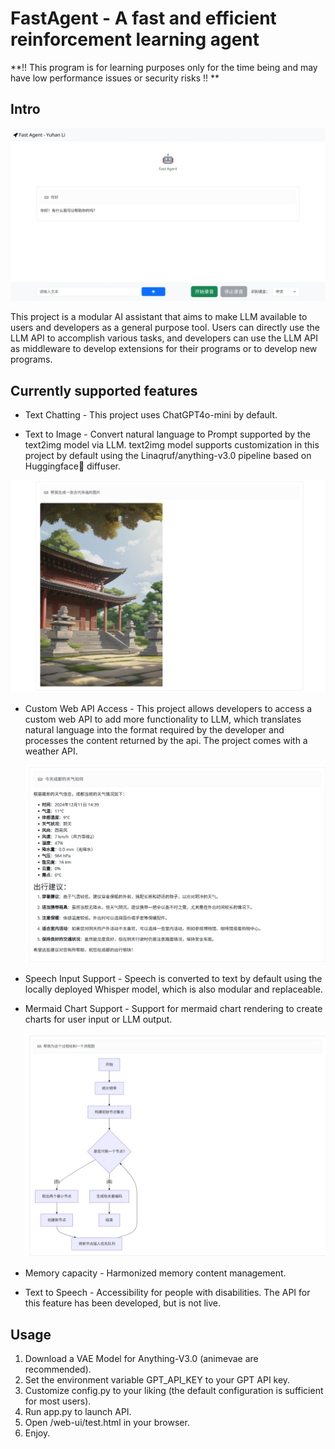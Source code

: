 # FastAgent - A fast and efficient reinforcement learning agent

**!! This program is for learning purposes only for the time being and may have low performance issues or security risks !! **

## Intro

![](./src/ui.jpeg)

This project is a modular AI assistant that aims to make LLM available to users and developers as a general purpose tool. Users can directly use the LLM API to accomplish various tasks, and developers can use the LLM API as middleware to develop extensions for their programs or to develop new programs.

## Currently supported features

-  Text Chatting - This project uses ChatGPT4o-mini by default.

-  Text to Image - Convert natural language to Prompt supported by the text2img model via LLM. text2img model supports customization in this project by default using the Linaqruf/anything-v3.0 pipeline based on Huggingface🤗 diffuser.

  ![](./src/text2img.jpeg)

- Custom Web API Access - This project allows developers to access a custom web API to add more functionality to LLM, which translates natural language into the format required by the developer and processes the content returned by the api. The project comes with a weather API.

  ![](./src/weather.jpeg)

- Speech Input Support - Speech is converted to text by default using the locally deployed Whisper model, which is also modular and replaceable.

- Mermaid Chart Support - Support for mermaid chart rendering to create charts for user input or LLM output.

  ![](./src/mermaid.jpeg)

- Memory capacity - Harmonized memory content management.

- Text to Speech - Accessibility for people with disabilities. The API for this feature has been developed, but is not live.

## Usage

1. Download a VAE Model for Anything-V3.0 (animevae are recommended).
2. Set the environment variable GPT_API_KEY to your GPT API key.
3. Customize config.py to your liking (the default configuration is sufficient for most users).
4. Run app.py to launch API.
5. Open /web-ui/test.html in your browser.
6. Enjoy.


